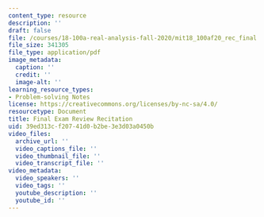 ```yaml
---
content_type: resource
description: ''
draft: false
file: /courses/18-100a-real-analysis-fall-2020/mit18_100af20_rec_final.pdf
file_size: 341305
file_type: application/pdf
image_metadata:
  caption: ''
  credit: ''
  image-alt: ''
learning_resource_types:
- Problem-solving Notes
license: https://creativecommons.org/licenses/by-nc-sa/4.0/
resourcetype: Document
title: Final Exam Review Recitation
uid: 39ed313c-f207-41d0-b2be-3e3d03a0450b
video_files:
  archive_url: ''
  video_captions_file: ''
  video_thumbnail_file: ''
  video_transcript_file: ''
video_metadata:
  video_speakers: ''
  video_tags: ''
  youtube_description: ''
  youtube_id: ''
---
```

